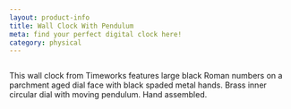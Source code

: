 ```yaml
---
layout: product-info
title: Wall Clock With Pendulum
meta: find your perfect digital clock here!
category: physical
---
```


<img class="img-product" src="{{site.baseurl}}/images/wall-clocks/clock3.jpg" alt=""> 

This wall clock from Timeworks features large black Roman numbers on a parchment aged dial face with black spaded metal hands. Brass inner circular dial with moving pendulum. Hand assembled.